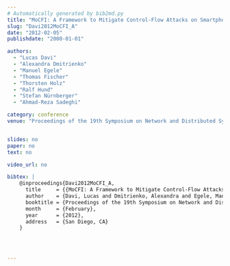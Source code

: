 ```yaml
---
# Automatically generated by bib2md.py
title: "MoCFI: A Framework to Mitigate Control-Flow Attacks on Smartphones"
slug: "Davi2012MoCFI_A"
date: "2012-02-05"
publishdate: "2000-01-01"

authors:
  - "Lucas Davi"
  - "Alexandra Dmitrienko"
  - "Manuel Egele"
  - "Thomas Fischer"
  - "Thorsten Holz"
  - "Ralf Hund"
  - "Stefan Nürnberger"
  - "Ahmad-Reza Sadeghi"

category: conference
venue: "Proceedings of the 19th Symposium on Network and Distributed System Security Symposium"


slides: no
paper: no
text: no

video_url: no

bibtex: |
    @inproceedings{Davi2012MoCFI_A,
      title     = {{MoCFI: A Framework to Mitigate Control-Flow Attacks on Smartphones}},
      author    = {Davi, Lucas and Dmitrienko, Alexandra and Egele, Manuel and Fischer, Thomas and Holz, Thorsten and Hund, Ralf and Nürnberger, Stefan and Sadeghi, Ahmad-Reza},
      booktitle = {Proceedings of the 19th Symposium on Network and Distributed System Security Symposium},
      month     = {February},
      year      = {2012},
      address   = {San Diego, CA}
    }




---
```


